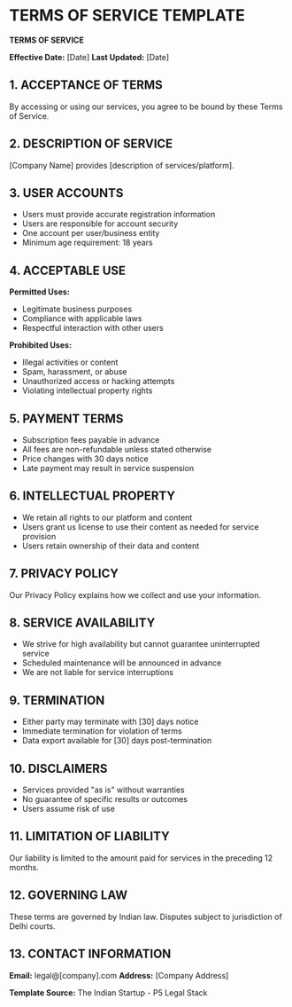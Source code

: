 # TERMS OF SERVICE TEMPLATE

**TERMS OF SERVICE**

**Effective Date:** [Date]
**Last Updated:** [Date]

## 1. ACCEPTANCE OF TERMS
By accessing or using our services, you agree to be bound by these Terms of Service.

## 2. DESCRIPTION OF SERVICE
[Company Name] provides [description of services/platform].

## 3. USER ACCOUNTS
- Users must provide accurate registration information
- Users are responsible for account security
- One account per user/business entity
- Minimum age requirement: 18 years

## 4. ACCEPTABLE USE
**Permitted Uses:**
- Legitimate business purposes
- Compliance with applicable laws
- Respectful interaction with other users

**Prohibited Uses:**
- Illegal activities or content
- Spam, harassment, or abuse
- Unauthorized access or hacking attempts
- Violating intellectual property rights

## 5. PAYMENT TERMS
- Subscription fees payable in advance
- All fees are non-refundable unless stated otherwise
- Price changes with 30 days notice
- Late payment may result in service suspension

## 6. INTELLECTUAL PROPERTY
- We retain all rights to our platform and content
- Users grant us license to use their content as needed for service provision
- Users retain ownership of their data and content

## 7. PRIVACY POLICY
Our Privacy Policy explains how we collect and use your information.

## 8. SERVICE AVAILABILITY
- We strive for high availability but cannot guarantee uninterrupted service
- Scheduled maintenance will be announced in advance
- We are not liable for service interruptions

## 9. TERMINATION
- Either party may terminate with [30] days notice
- Immediate termination for violation of terms
- Data export available for [30] days post-termination

## 10. DISCLAIMERS
- Services provided "as is" without warranties
- No guarantee of specific results or outcomes
- Users assume risk of use

## 11. LIMITATION OF LIABILITY
Our liability is limited to the amount paid for services in the preceding 12 months.

## 12. GOVERNING LAW
These terms are governed by Indian law. Disputes subject to jurisdiction of Delhi courts.

## 13. CONTACT INFORMATION
**Email:** legal@[company].com
**Address:** [Company Address]

**Template Source:** The Indian Startup - P5 Legal Stack